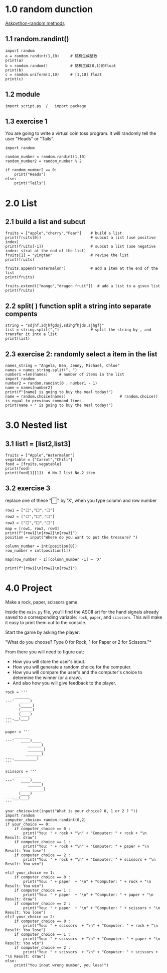 # 1.0 random dunction 
[Askpython-random methods](https://www.askpython.com/python-modules/python-random-module-generate-random-numbers-sequences)
## 1.1 random.randint()
```
import random
a = random.randint(1,10)     # 随机生成整数
print(a)
b = random.random()          # 随机生成[0,1)的float
print(b)
c = random.uniform(1,10)     # [1,10] float 
print(c)
```
## 1.2 module  
```
import script.py  /   import package
```
## 1.3 exercise 1
You are going to write a virtual coin toss program. It will randomly tell the user "Heads" or "Tails".
```
import random	 

random_number = random.randint(1,10) 
random_number2 = random_number % 2

if random_number2 == 0:
    print("Heads")
else: 
    print("Tails")
```
# 2.0 List
## 2.1 build a list and subcut 
```
fruits = ["apple","cherry","Pear"]    # build a list 
print(fruits[0])                      # subcut a list (use positive index)
print(fruits[-1])                     # subcut a list (use negative index: strat at the end of the list)
fruits[1] = "yingtao"                 # revise the list    
print(fruits)

fruits.append("watermalon")           # add a item at the end of the list 
print(fruits)

fruits.extend(["mango","dragon fruit"])  # add a list to a given list
print(fruits)
```
## 2.2 split( ) function  split a string into separate compents 
```
string = "sdjhf,sdjhfgdsj,sdihgfhjds,sjhgfj"
list = string.split(",")              # split the string by , and transfer it into a list 
print(list)
```

## 2.3 exercise 2: randomly select a item in the list
```
names_string = "Angela, Ben, Jenny, Michael, Chloe"
names = names_string.split(", ")
number1 =len(names)     # number of items in the list 
import random
number2 = random.randint(0 , number1 - 1)
name = names[number2]
print(f"{name} is going to buy the meal today!")
name = random.choice(names)                        # random.choice() is equal to previous command lines
print(name + " is going to buy the meal today!")
```

# 3.0 Nested list 
## 3.1 list1 = [list2,list3]
```
fruits = ["Apple","Watermalon"]
vegatable = ["Carrot","Chili"]
food = [fruits,vegatable]
print(food)
print(food[1][1])  # No.2 list No.2 item  
```
## 3.2 exercise 3 
replace one of these "⬜️" by 'X', when you type column and row number 
```
row1 = ["⬜️","️⬜️","️⬜️"]
row2 = ["⬜️","⬜️","️⬜️"]
row3 = ["⬜️️","⬜️️","⬜️️"]
map = [row1, row2, row3]
print(f"{row1}\n{row2}\n{row3}")
position = input("Where do you want to put the treasure? ")

column_number = int(position[0])
row_number = int(position[1])

map[row_number - 1][column_number -1] = 'X'

print(f"{row1}\n{row2}\n{row3}")
```
# 4.0 Project
Make a rock, paper, scissors game. 

Inside the `main.py` file, you'll find the ASCII art for the hand signals already saved to a corresponding variable: `rock`, `paper`, and `scissors`. This will make it easy to print them out to the console. 

Start the game by asking the player:

"What do you choose? Type 0 for Rock, 1 for Paper or 2 for Scissors."*

From there you will need to figure out: 
* How you will store the user's input.
* How you will generate a random choice for the computer.
* How you will compare the user's and the computer's choice to determine the winner (or a draw).
* And also how you will give feedback to the player. 
```
rock = '''
    _______
---'   ____)
      (_____)
      (_____)
      (____)
---.__(___)
'''

paper = '''
    _______
---'   ____)____
          ______)
          _______)
         _______)
---.__________)
'''

scissors = '''
    _______
---'   ____)____
          ______)
       __________)
      (____)
---.__(___)
'''

your_choice=int(input("What is your choice? 0, 1 or 2 ? "))
import random
computer_choice= random.randint(0,2)
if your_choice == 0:  
    if computer_choice == 0 : 
        print("You: " + rock + "\n" + "Computer: " + rock + "\n Result: draw")
    if computer_choice == 1 : 
        print("You: " + rock + "\n" + "Computer: " + paper + "\n Result: You lose")
    if computer_choice == 2 : 
        print("You: " + rock + "\n" + "Computer: " + scissors + "\n Result: You win")

elif your_choice == 1: 
    if computer_choice == 0 : 
        print("You: " + paper  + "\n" + "Computer: " + rock + "\n Result: You win")
    if computer_choice == 1 : 
        print("You: " + paper  + "\n" + "Computer: " + paper + "\n Result: draw")
    if computer_choice == 2 : 
        print("You: " + paper  + "\n" + "Computer: " + scissors + "\n Result: You lose")
elif your_choice == 2: 
    if computer_choice == 0 : 
        print("You: " + scissors  + "\n" + "Computer: " + rock + "\n Result: You lose")
    if computer_choice == 1 : 
        print("You: " + scissors  + "\n" + "Computer: " + paper + "\n Result: You win")
    if computer_choice == 2 : 
        print("You: " + scissors  + "\n" + "Computer: " + scissors + "\n Result: draw")
else: 
    print("You inout wrong number, you lose!")

```
